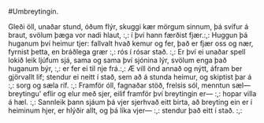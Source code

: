 #Umbreytingin.

Gleði öll,
unaðar stund,
óðum flýr,
skuggi kær
mörgum sinnum, þá svífur á braut,
svölum þæga vor nadi hlaut,
:,: í því hann færðist fjær.:,:
Huggun þá
huganum því
heimur tjer:
fallvalt hvað
kemur og fer, það er fjær oss og nær,
fyrnist þetta, en bráðlega grær
:,: rós í rósar stað. :,:
Er því ei
unaðar spell
lokið leik
ljúfum sjá,
sama og sama því sjónina lýr,
svölum enga það huganum býr,
:,: er fer ei til nje frá.:,:
Æ vill önd
annað og nýtt,
áfram ber
gjörvallt lif;
stendur ei neitt í stað, sem að á
stunda heimur, og skiptist þar á
:,: sorg og sæla rif. :,:
Framför óll,
fagnaðar stöð,
frelsis sól,
menntun sæl—
breytingu' eflir og elur með sjer,
eilif framför því breytingin er—
:,: hopar villa á hæl. :,:
Sannleik þann
sjáum þá vjer
sjerhvað eitt
birta, að
breyting ein er í heiminum hjer,
er hlýðir allt, og þá líka vjer—
:,: stendur það eitt í stað. :,:
